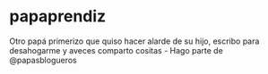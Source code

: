 # papaprendiz
Otro papá primerizo que quiso hacer alarde de su hijo, escribo para desahogarme y aveces comparto cositas - Hago parte de @papasblogueros

